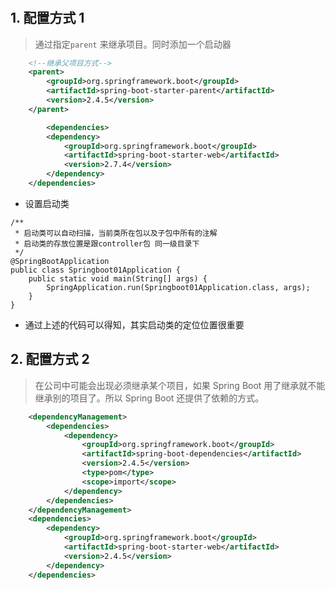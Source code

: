 <h1 align = "项目构建"></h1>

## 1. 配置方式 1

> 通过指定`parent` 来继承项目。同时添加一个启动器

```xml
    <!--继承父项目方式-->
    <parent>
        <groupId>org.springframework.boot</groupId>
        <artifactId>spring-boot-starter-parent</artifactId>
        <version>2.4.5</version>
    </parent>

        <dependencies>
        <dependency>
            <groupId>org.springframework.boot</groupId>
            <artifactId>spring-boot-starter-web</artifactId>
            <version>2.7.4</version>
        </dependency>
    </dependencies>
```

- 设置启动类

```shell
/**
 * 启动类可以自动扫描，当前类所在包以及子包中所有的注解
 * 启动类的存放位置是跟controller包 同一级目录下
 */
@SpringBootApplication
public class Springboot01Application {
    public static void main(String[] args) {
        SpringApplication.run(Springboot01Application.class, args);
    }
}
```

- 通过上述的代码可以得知，其实启动类的定位位置很重要

## 2. 配置方式 2

> 在公司中可能会出现必须继承某个项目，如果 Spring Boot 用了继承就不能继承别的项目了。所以 Spring Boot 还提供了依赖的方式。

```xml
    <dependencyManagement>
        <dependencies>
            <dependency>
                <groupId>org.springframework.boot</groupId>
                <artifactId>spring-boot-dependencies</artifactId>
                <version>2.4.5</version>
                <type>pom</type>
                <scope>import</scope>
            </dependency>
        </dependencies>
    </dependencyManagement>
    <dependencies>
        <dependency>
            <groupId>org.springframework.boot</groupId>
            <artifactId>spring-boot-starter-web</artifactId>
            <version>2.4.5</version>
        </dependency>
    </dependencies>
```
